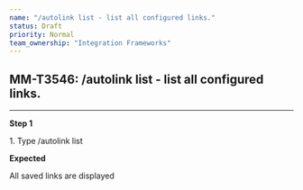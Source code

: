 ```yaml
---
name: "/autolink list - list all configured links."
status: Draft
priority: Normal
team_ownership: "Integration Frameworks"
---
```


## MM-T3546: /autolink list - list all configured links.

---

**Step 1**

1\. Type /autolink list

**Expected**

All saved links are displayed
